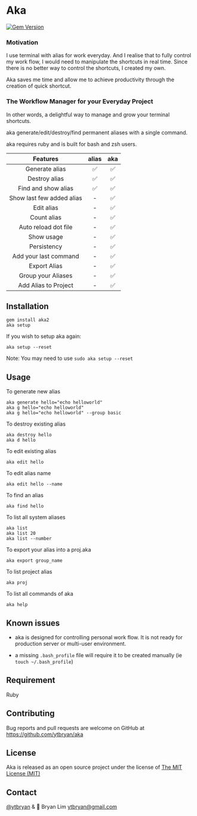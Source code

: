 # Aka 

[![Gem Version](https://badge.fury.io/rb/aka2.svg)](https://badge.fury.io/rb/aka2)

### Motivation
I use terminal with alias for work everyday. And I realise that to fully control my work flow, I would need to
manipulate the shortcuts in real time. Since there is no better way to control the shortcuts, I created my own.

Aka saves me time and allow me to achieve productivity through the creation of quick shortcut.

### The Workflow Manager for your Everyday Project


In other words, a delightful way to manage and grow your terminal shortcuts.

aka generate/edit/destroy/find permanent aliases with a single command.

aka requires ruby and is built for bash and zsh users.

| Features                  | alias                        | aka                    |
| :-----------------------: |:----------------------------:| :---------------------:|
| Generate alias            |  ✅                          | ✅                     |
| Destroy alias             |  ✅                          | ✅                     |
| Find and show alias       |  ✅                          | ✅                     |
| Show last few added alias |  -                           | ✅                     |
| Edit alias                |  -                           | ✅                     |
| Count alias               |  -                           | ✅                     |
| Auto reload dot file      |  -                           | ✅                     |
| Show usage                |  -                           | ✅                     |
| Persistency               |  -                           | ✅                     |
| Add your last command     |  -                           | ✅                     |
| Export Alias              |  -                           | ✅                     |
| Group your Aliases        |  -                           | ✅                     |
| Add Alias to Project      |  -                           | ✅                     |

## Installation

    gem install aka2
    aka setup

If you wish to setup aka again:

    aka setup --reset

Note: You may need to use `sudo aka setup --reset`

## Usage

To generate new alias

    aka generate hello="echo helloworld"
    aka g hello="echo helloworld"
    aka g hello="echo helloworld" --group basic

To destroy existing alias

    aka destroy hello
    aka d hello

To edit existing alias

    aka edit hello

To edit alias name

    aka edit hello --name

To find an alias

    aka find hello

To list all system aliases

    aka list
    aka list 20
    aka list --number


To export your alias into a proj.aka

    aka export group_name

To list project alias

    aka proj

To list all commands of aka

    aka help

## Known issues

* aka is designed for controlling personal work flow. It is not ready for production server or multi-user environment. 

* a missing `.bash_profile` file will require it to be created manually (ie `touch ~/.bash_profile`)


## Requirement

Ruby

## Contributing

Bug reports and pull requests are welcome on GitHub at https://github.com/ytbryan/aka

## License

Aka is released as an open source project under the license of [The MIT License (MIT)](http://www.opensource.org/licenses/MIT)

## Contact

[@ytbryan](http://www.twitter.com/ytbryan) & 📮 Bryan Lim ytbryan@gmail.com
